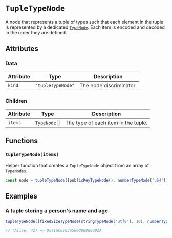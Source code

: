 # `TupleTypeNode`

A node that represents a tuple of types such that each element in the tuple is represented by a dedicated [`TypeNode`](./TypeNode.md). Each item is encoded and decoded in the order they are defined.

## Attributes

### Data

| Attribute | Type              | Description             |
| --------- | ----------------- | ----------------------- |
| `kind`    | `"tupleTypeNode"` | The node discriminator. |

### Children

| Attribute | Type                        | Description                         |
| --------- | --------------------------- | ----------------------------------- |
| `items`   | [`TypeNode`](./README.md)[] | The type of each item in the tuple. |

## Functions

### `tupleTypeNode(items)`

Helper function that creates a `TupleTypeNode` object from an array of `TypeNodes`.

```ts
const node = tupleTypeNode([publicKeyTypeNode(), numberTypeNode('u64')]);
```

## Examples

### A tuple storing a person's name and age

```ts
tupleTypeNode([fixedSizeTypeNode(stringTypeNode('utf8'), 10), numberTypeNode('u8')]);

// (Alice, 42) => 0x416C69636500000000002A
```
